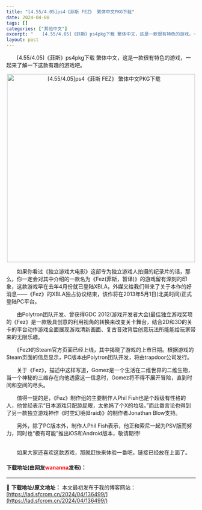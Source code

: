 ```yaml
---
title: "[4.55/4.05]ps4《菲斯 FEZ》 繁体中文PKG下载"
date: 2024-04-08
tags: []
categories: ["其他中文"]
excerpt: "　　[4.55/4.05]《菲斯》ps4pkg下载 繁体中文，这是一款很有特色的游戏，一起来了解一下这款有趣的游戏吧。 　　如果你看过《独立游戏大电影》这部专为独立游戏人拍摄的纪录片的话，那么，你一定会对其中介绍的一款名为《Fez(菲斯，暂译)》的游戏留有深刻的印象，这款游戏早在去年4月份就已登陆X&hellip;"
layout: post
---
```


 <p>　　[4.55/4.05]《菲斯》ps4pkg下载 繁体中文，这是一款很有特色的游戏，一起来了解一下这款有趣的游戏吧。</p> <p align="center"><img border="0" src="https://lad.sfcrom.cn/wp-content/uploads/2024/04/20240408_6613889e79d6c.webp" width="500" alt="[4.55/4.05]ps4《菲斯 FEZ》 繁体中文PKG下载" /></p> <p>　　如果你看过《独立游戏大电影》这部专为独立游戏人拍摄的纪录片的话，那么，你一定会对其中介绍的一款名为《Fez(菲斯，暂译)》的游戏留有深刻的印象，这款游戏早在去年4月份就已登陆XBLA，外媒又给我们带来了关于本作的好消息&mdash;&mdash;《Fez》的XBLA独占协议结束，该作将在2013年5月1日(北美时间)正式登陆PC平台。</p> <p>　　由Polytron团队开发、曾获得GDC 2012(游戏开发者大会)最佳独立游戏奖项的《Fez》是一款极具创意的利用视角的转换来改变关卡舞台，结合2D和3D的关卡的平台动作游戏全面展现游戏清新画面、复古音效背后创意玩法所能能给玩家带来的无限乐趣。</p> <p>　　《Fez》的Steam官方页面已经上线，其中揭晓了游戏的上市日期。根据游戏的Steam页面的信息显示，PC版本由Polytron团队开发，将由trapdoor公司发行。</p> <p>　　关于《Fez》，描述中这样写道，Gomez是一个生活在二维世界的二维生物，当一个神秘的三维存在向他透露这一信息时，Gomez将不得不展开冒险，直到时间和空间的尽头。</p> <p>　　值得一提的是，《Fez》制作组的主要制作人Phil Fish也是个超级有性格的人，他曾经表示&ldquo;日本游戏只配舔屁眼，太他妈了个X的垃圾。&rdquo;而此番言论也得到了另一款独立游戏神作《时空幻境(Braid)》的制作者Jonathan Blow支持。</p> <p>　　另外，除了PC版本外，制作人Phil Fish表示，他正和索尼一起为PSV版而努力，同时也&ldquo;极有可能&rdquo;推出iOS和Android版本，敬请期待!</p> <p><br />　　如果大家还喜欢这款游戏，那就赶快来体验一番吧，链接已经放在上面了。</p> <p><h4>下载地址(由网友<font color="red">wananna</font>发布)：</h4></p> 

---
📖 **下载地址/原文地址：** 本文最初发布于我的博客网站：[https://lad.sfcrom.cn/2024/04/136499/](https://lad.sfcrom.cn/2024/04/136499/)
